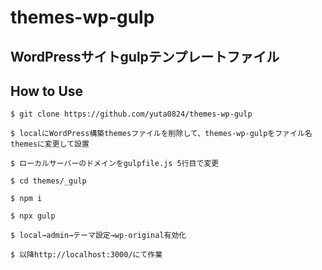 # themes-wp-gulp
## WordPressサイトgulpテンプレートファイル
## How to Use
```
$ git clone https://github.com/yuta0824/themes-wp-gulp
```
```
$ localにWordPress構築themesファイルを削除して、themes-wp-gulpをファイル名themesに変更して設置
```
```
$ ローカルサーバーのドメインをgulpfile.js 5行目で変更
```
```
$ cd themes/_gulp
```
```
$ npm i
```
```
$ npx gulp
```
```
$ local→admin→テーマ設定→wp-original有効化
```
```
$ 以降http://localhost:3000/にて作業